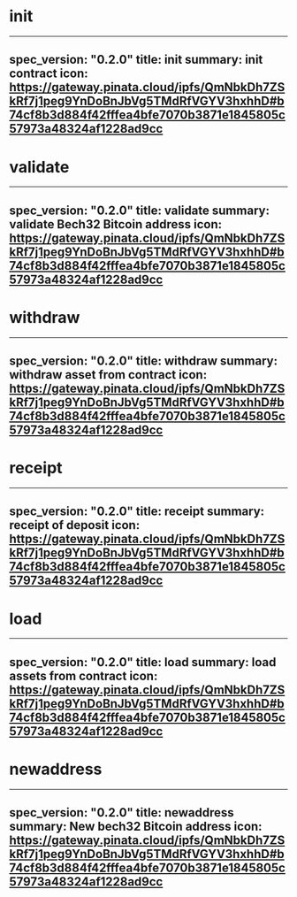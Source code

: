 <h1 class="contract">init</h1>

---
spec_version: "0.2.0"
title: init
summary: init contract
icon: https://gateway.pinata.cloud/ipfs/QmNbkDh7ZSkRf7j1peg9YnDoBnJbVg5TMdRfVGYV3hxhhD#b74cf8b3d884f42fffea4bfe7070b3871e1845805c57973a48324af1228ad9cc
---

<h1 class="contract">validate</h1>

---
spec_version: "0.2.0"
title: validate
summary: validate Bech32 Bitcoin address
icon: https://gateway.pinata.cloud/ipfs/QmNbkDh7ZSkRf7j1peg9YnDoBnJbVg5TMdRfVGYV3hxhhD#b74cf8b3d884f42fffea4bfe7070b3871e1845805c57973a48324af1228ad9cc
---


<h1 class="contract">withdraw</h1>

---
spec_version: "0.2.0"
title: withdraw
summary: withdraw asset from contract
icon: https://gateway.pinata.cloud/ipfs/QmNbkDh7ZSkRf7j1peg9YnDoBnJbVg5TMdRfVGYV3hxhhD#b74cf8b3d884f42fffea4bfe7070b3871e1845805c57973a48324af1228ad9cc
---

<h1 class="contract">receipt</h1>

---
spec_version: "0.2.0"
title: receipt
summary: receipt of deposit
icon: https://gateway.pinata.cloud/ipfs/QmNbkDh7ZSkRf7j1peg9YnDoBnJbVg5TMdRfVGYV3hxhhD#b74cf8b3d884f42fffea4bfe7070b3871e1845805c57973a48324af1228ad9cc
---


<h1 class="contract">load</h1>

---
spec_version: "0.2.0"
title: load
summary: load assets from contract
icon: https://gateway.pinata.cloud/ipfs/QmNbkDh7ZSkRf7j1peg9YnDoBnJbVg5TMdRfVGYV3hxhhD#b74cf8b3d884f42fffea4bfe7070b3871e1845805c57973a48324af1228ad9cc
---


<h1 class="contract">newaddress</h1>

---
spec_version: "0.2.0"
title: newaddress
summary: New bech32 Bitcoin address
icon: https://gateway.pinata.cloud/ipfs/QmNbkDh7ZSkRf7j1peg9YnDoBnJbVg5TMdRfVGYV3hxhhD#b74cf8b3d884f42fffea4bfe7070b3871e1845805c57973a48324af1228ad9cc
---
